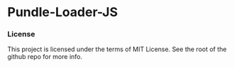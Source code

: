 # Pundle-Loader-JS

### License

This project is licensed under the terms of MIT License. See the root of the github repo for more info.
